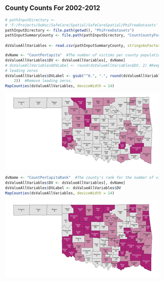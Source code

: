## County Counts For 2002-2012

<!-- Point knitr to the underlying code file so it knows where to look for the chunks. -->




```r
# pathInputDirectory <-
# 'F:/Projects/OuHsc/SafeCare/Spatial/SafeCareSpatial/PhiFreeDatasets'
pathInputDirectory <- file.path(getwd(), "PhiFreeDatasets")
pathInputSummaryCounty <- file.path(pathInputDirectory, "CountCountyFortified.csv")

dsValueAllVariables <- read.csv(pathInputSummaryCounty, stringsAsFactors = FALSE)
```



```r
dvName <- "CountPerCapita"  #The number of victims per county population; darker counties have more victims
dsValueAllVariables$DV <- dsValueAllVariables[, dvName]
# dsValueAllVariables$DVLabel <- round(dsValueAllVariables$DV, 2) #Keeps
# leading zeros
dsValueAllVariables$DVLabel <- gsub("^0.", ".", round(dsValueAllVariables$DV, 
    2))  #Remove leading zeros.
MapCounties(dsValueAllVariables, deviceWidth = 14)
```

![plot of chunk CountPerCapita](figure/CountPerCapita.png) 



```r
dvName <- "CountPerCapitaRank"  #The county's rank for the number of victims per county population; darker counties have more victims
dsValueAllVariables$DV <- dsValueAllVariables[, dvName]
dsValueAllVariables$DVLabel <- dsValueAllVariables$DV
MapCounties(dsValueAllVariables, deviceWidth = 14)
```

![plot of chunk CountPerCapitaRank](figure/CountPerCapitaRank.png) 

